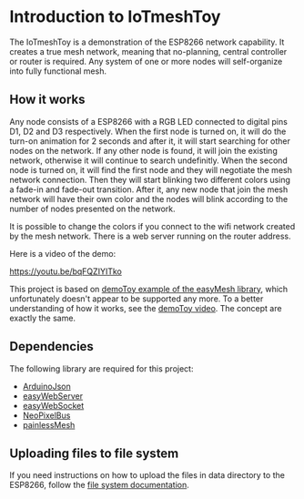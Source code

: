 # Introduction to IoTmeshToy
The IoTmeshToy is a demonstration of the ESP8266 network capability. It creates a true mesh network, meaning that no-planning, central controller or router is required. Any system of one or more nodes will self-organize into fully functional mesh.

## How it works

Any node consists of a ESP8266 with a RGB LED connected to digital pins D1, D2 and D3 respectively. When the first node is turned on, it will do the turn-on animation for 2 seconds and after it, it will start searching for other nodes on the network. If any other node is found, it will join the existing network, otherwise it will continue to search undefinitly. When the second node is turned on, it will find the first node and they will negotiate the mesh network connection. Then they will start blinking two different colors using a fade-in and fade-out transition. After it, any new node that join the mesh network will have their own color and the nodes will blink according to the number of nodes presented on the network.

It is possible to change the colors if you connect to the wifi network created by the mesh network. There is a web server running on the router address.

Here is a video of the demo:

https://youtu.be/bqFQZIYITko

This project is based on [demoToy example of the easyMesh library](https://github.com/Coopdis/easyMesh/tree/master/examples/demoToy), which unfortunately doesn't appear to be supported any more. To a better understanding of how it works, see the [demoToy video](https://www.youtube.com/watch?v=hqjOY8YHdlM). The concept are exactly the same.

## Dependencies

The following library are required for this project:
- [ArduinoJson](https://github.com/bblanchon/ArduinoJson)
- [easyWebServer](https://github.com/Coopdis/easyWebServer)
- [easyWebSocket](https://github.com/Coopdis/easyWebSocket)
- [NeoPixelBus](https://github.com/Makuna/NeoPixelBus)
- [painlessMesh](https://gitlab.com/BlackEdder/painlessMesh)

## Uploading files to file system
If you need instructions on how to upload the files in data directory to the ESP8266, follow the [file system documentation](https://github.com/esp8266/Arduino/blob/master/doc/filesystem.md#uploading-files-to-file-system).
